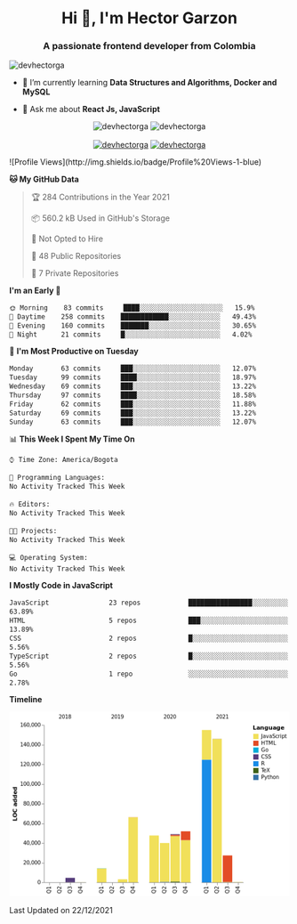 <h1 align="center">Hi 👋, I'm Hector Garzon</h1>
<h3 align="center">A passionate frontend developer from Colombia</h3>

<p align="left"> <img src="https://komarev.com/ghpvc/?username=devhectorga" alt="devhectorga" /> </p>

- 🌱 I’m currently learning **Data Structures and Algorithms, Docker and MySQL**

- 💬 Ask me about **React Js, JavaScript**

<p align="center"> <img src="https://github-readme-stats.vercel.app/api?username=devhectorga&count_private=true&show_icons=true" alt="devhectorga" /> <img src="https://github-readme-stats.vercel.app/api/top-langs/?username=devhectorga&layout=compact" alt="devhectorga" /></p>

<p align="center">
<a href="https://twitter.com/devhectorga" target="blank"><img align="center" src="https://cdn.jsdelivr.net/npm/simple-icons@3.0.1/icons/twitter.svg" alt="devhectorga" height="20" width="20" /></a>
<a href="https://linkedin.com/in/devhectorga" target="blank"><img align="center" src="https://cdn.jsdelivr.net/npm/simple-icons@3.0.1/icons/linkedin.svg" alt="devhectorga" height="20" width="20" /></a>
</p>
<!--START_SECTION:waka-->
![Profile Views](http://img.shields.io/badge/Profile%20Views-1-blue)

**🐱 My GitHub Data** 

> 🏆 284 Contributions in the Year 2021
 > 
> 📦 560.2 kB Used in GitHub's Storage 
 > 
> 🚫 Not Opted to Hire
 > 
> 📜 48 Public Repositories 
 > 
> 🔑 7 Private Repositories  
 > 
**I'm an Early 🐤** 

```text
🌞 Morning    83 commits     ████░░░░░░░░░░░░░░░░░░░░░   15.9% 
🌆 Daytime    258 commits    ████████████░░░░░░░░░░░░░   49.43% 
🌃 Evening    160 commits    ███████░░░░░░░░░░░░░░░░░░   30.65% 
🌙 Night      21 commits     █░░░░░░░░░░░░░░░░░░░░░░░░   4.02%

```
📅 **I'm Most Productive on Tuesday** 

```text
Monday       63 commits     ███░░░░░░░░░░░░░░░░░░░░░░   12.07% 
Tuesday      99 commits     ████░░░░░░░░░░░░░░░░░░░░░   18.97% 
Wednesday    69 commits     ███░░░░░░░░░░░░░░░░░░░░░░   13.22% 
Thursday     97 commits     ████░░░░░░░░░░░░░░░░░░░░░   18.58% 
Friday       62 commits     ███░░░░░░░░░░░░░░░░░░░░░░   11.88% 
Saturday     69 commits     ███░░░░░░░░░░░░░░░░░░░░░░   13.22% 
Sunday       63 commits     ███░░░░░░░░░░░░░░░░░░░░░░   12.07%

```


📊 **This Week I Spent My Time On** 

```text
⌚︎ Time Zone: America/Bogota

💬 Programming Languages: 
No Activity Tracked This Week

🔥 Editors: 
No Activity Tracked This Week

🐱‍💻 Projects: 
No Activity Tracked This Week

💻 Operating System: 
No Activity Tracked This Week

```

**I Mostly Code in JavaScript** 

```text
JavaScript               23 repos            ████████████████░░░░░░░░░   63.89% 
HTML                     5 repos             ███░░░░░░░░░░░░░░░░░░░░░░   13.89% 
CSS                      2 repos             █░░░░░░░░░░░░░░░░░░░░░░░░   5.56% 
TypeScript               2 repos             █░░░░░░░░░░░░░░░░░░░░░░░░   5.56% 
Go                       1 repo              ░░░░░░░░░░░░░░░░░░░░░░░░░   2.78%

```


**Timeline**

![Chart not found](https://raw.githubusercontent.com/devHectorGa/devHectorGa/master/charts/bar_graph.png) 


 Last Updated on 22/12/2021
<!--END_SECTION:waka-->
